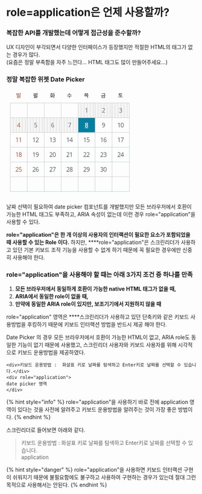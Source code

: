 # role=application은 언제 사용할까?

### 복잡한 API를 개발했는데 어떻게 접근성을 준수할까?

UX 디자인이 부각되면서 다양한 인터페이스가 등장했지만 적절한 HTML의 태그가 없는 경우가 많다.  
\(요즘은 정말 부족함을 자주 느낀다... HTML 태그도 많이 만들어주세요...\)

### 정말 복잡한 위젯 Date Picker

![](../../.gitbook/assets/image%20%286%29.png)

날짜 선택이 필요하여 date picker 컴포넌트를 개발했지만 모든 브라우저에서 호환이 가능한 HTML 태그도 부족하고, ARIA 속성이 없는데 이런 경우 role="application"을 사용할 수 있다.

**role="application"은 한 개 이상의 사용자의 인터랙션이 필요한 요소가 포함되었을 때 사용할 수 있는 Role 이다.** 하지만, ****role="application"은 스크린리더가 사용하고 있던 기본 키보드 조작 기능을 사용할 수 없게 하기 때문에 꼭 필요한 경우에만 신중히 사용해야 한다.

### **role="application"을 사용해야 할 때는 아래 3가지 조건 중 하나를 만족**

1. **모든 브라우저에서 동일하게 호환이 가능한 native HTML 태그가 없을 때,**
2. **ARIA에서 동일한 role이 없을 때,**
3. **만약에 동일한 ARIA role이 있지만, 보조기기에서 지원하지 않을 때**

role="application" 영역은 ****스크린리더가 사용하고 있던 단축키와 같은 키보드 사용방법을 후킹하기 때문에 키보드 인터랙션 방법을 반드시 제공 해야 한다.

Date Picker 의 경우 모든 브라우저에서 호환이 가능한 HTML이 없고, ARIA role도 동일한 기능이 없기 때문에 사용했고, 스크린리더 사용자와 키보드 사용자를 위해 시각적으로 키보드 운용방법을 제공하였다.

```markup
<div>키보드 운용방법 :  화살표 키로 날짜를 탐색하고 Enter키로 날짜를 선택할 수 있습니다.</div>
<div role="application">
date picker 영역
</div>
```

{% hint style="info" %}
role="application"을 사용하기 바로 전에 application 영역이 있다는 것을 사전에 알려주고 키보드 운용방법을 알려주는 것이 가장 좋은 방법이다.
{% endhint %}

스크린리더로 들어보면 아래와 같다.

> 키보드 운용방법 : 화살표 키로 날짜를 탐색하고 Enter키로 날짜를 선택할 수 있습니다.  
> application

{% hint style="danger" %}
role="application"을 사용하면 키보드 인터랙션 구현이 쉬워지기 때문에 불필요함에도 불구하고 사용하여 구현하는 경우가 있는데 절대 그런 목적으로 사용해서는 안된다.
{% endhint %}



